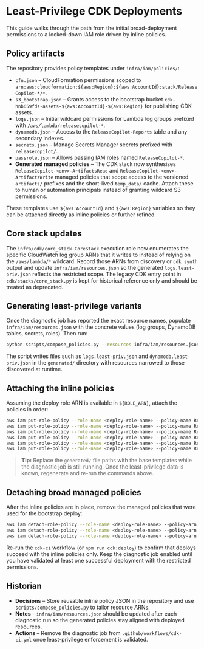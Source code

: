 # Least-Privilege CDK Deployments

This guide walks through the path from the initial broad-deployment permissions to a locked-down IAM role driven by inline policies.

## Policy artifacts

The repository provides policy templates under `infra/iam/policies/`:

* `cfn.json` – CloudFormation permissions scoped to `arn:aws:cloudformation:${aws:Region}:${aws:AccountId}:stack/ReleaseCopilot-*/*`.
* `s3_bootstrap.json` – Grants access to the bootstrap bucket `cdk-hnb659fds-assets-${aws:AccountId}-${aws:Region}` for publishing CDK assets.
* `logs.json` – Initial wildcard permissions for Lambda log groups prefixed with `/aws/lambda/releasecopilot-*`.
* `dynamodb.json` – Access to the `ReleaseCopilot-Reports` table and any secondary indexes.
* `secrets.json` – Manage Secrets Manager secrets prefixed with `releasecopilot/`.
* `passrole.json` – Allows passing IAM roles named `ReleaseCopilot-*`.
* **Generated managed policies** – The CDK stack now synthesises `ReleaseCopilot-<env>-ArtifactsRead` and `ReleaseCopilot-<env>-ArtifactsWrite` managed policies that scope access to the versioned `artifacts/` prefixes and the short-lived `temp_data/` cache. Attach these to human or automation principals instead of granting wildcard S3 permissions.

These templates use `${aws:AccountId}` and `${aws:Region}` variables so they can be attached directly as inline policies or further refined.

## Core stack updates

The `infra/cdk/core_stack.CoreStack` execution role now enumerates the specific CloudWatch log group ARNs that it writes to instead of relying on the `/aws/lambda/*` wildcard. Record those ARNs from discovery or `cdk synth` output and update `infra/iam/resources.json` so the generated `logs.least-priv.json` reflects the restricted scope. The legacy CDK entry point in `cdk/stacks/core_stack.py` is kept for historical reference only and should be treated as deprecated.

## Generating least-privilege variants

Once the diagnostic job has reported the exact resource names, populate `infra/iam/resources.json` with the concrete values (log groups, DynamoDB tables, secrets, roles). Then run:

```bash
python scripts/compose_policies.py --resources infra/iam/resources.json --output-dir infra/iam/policies/generated
```

The script writes files such as `logs.least-priv.json` and `dynamodb.least-priv.json` in the `generated/` directory with resources narrowed to those discovered at runtime.

## Attaching the inline policies

Assuming the deploy role ARN is available in `${ROLE_ARN}`, attach the policies in order:

```bash
aws iam put-role-policy --role-name <deploy-role-name> --policy-name ReleaseCopilotCloudFormation --policy-document file://infra/iam/policies/cfn.json
aws iam put-role-policy --role-name <deploy-role-name> --policy-name ReleaseCopilotBootstrap --policy-document file://infra/iam/policies/s3_bootstrap.json
aws iam put-role-policy --role-name <deploy-role-name> --policy-name ReleaseCopilotLogs --policy-document file://infra/iam/policies/generated/logs.least-priv.json
aws iam put-role-policy --role-name <deploy-role-name> --policy-name ReleaseCopilotDynamoDB --policy-document file://infra/iam/policies/generated/dynamodb.least-priv.json
aws iam put-role-policy --role-name <deploy-role-name> --policy-name ReleaseCopilotSecrets --policy-document file://infra/iam/policies/generated/secrets.least-priv.json
aws iam put-role-policy --role-name <deploy-role-name> --policy-name ReleaseCopilotPassRole --policy-document file://infra/iam/policies/generated/passrole.least-priv.json
```

> **Tip:** Replace the `generated/` file paths with the base templates while the diagnostic job is still running. Once the least-privilege data is known, regenerate and re-run the commands above.

## Detaching broad managed policies

After the inline policies are in place, remove the managed policies that were used for the bootstrap deploy:

```bash
aws iam detach-role-policy --role-name <deploy-role-name> --policy-arn arn:aws:iam::aws:policy/CloudWatchLogsFullAccess
aws iam detach-role-policy --role-name <deploy-role-name> --policy-arn arn:aws:iam::aws:policy/SecretsManagerReadWrite
aws iam detach-role-policy --role-name <deploy-role-name> --policy-arn arn:aws:iam::aws:policy/AmazonDynamoDBReadOnlyAccess
```

Re-run the `cdk-ci` workflow (or `npm run cdk:deploy`) to confirm that deploys succeed with the inline policies only. Keep the diagnostic job enabled until you have validated at least one successful deployment with the restricted permissions.

## Historian

* **Decisions** – Store reusable inline policy JSON in the repository and use `scripts/compose_policies.py` to tailor resource ARNs.
* **Notes** – `infra/iam/resources.json` should be updated after each diagnostic run so the generated policies stay aligned with deployed resources.
* **Actions** – Remove the diagnostic job from `.github/workflows/cdk-ci.yml` once least-privilege enforcement is validated.
